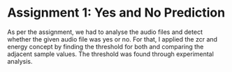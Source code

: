 # Assignment 1: Yes and No Prediction
As per the assignment, we had to analyse the audio files and detect whether the given audio file was yes or no.
For that, I applied the zcr and energy concept by finding the threshold for both and comparing the adjacent sample values.
The threshold was found through experimental analysis.
